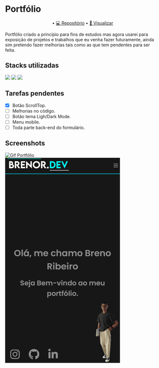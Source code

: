 # Portfólio

<p align="center">
• <a href="https://github.com/brenordev/portfolio">💻 Repositório</a>
• <a href="https://brenordev.github.io/portfolio/">🚀 Visualizar</a>
</p>

Portfólio criado a princípio para fins de estudos mas agora usarei para exposição de projetos e trabalhos que eu venha fazer futuramente, ainda sim pretendo fazer melhorias
tais como as que tem pendentes para ser feita.

## Stacks utilizadas
<div>
  <img src="https://img.shields.io/badge/HTML5-E34F26?style=for-the-badge&logo=html5&logoColor=white">
  <img src="https://img.shields.io/badge/CSS3-1572B6?style=for-the-badge&logo=css3&logoColor=white">
  <img src="https://img.shields.io/badge/JavaScript-F7DF1E?style=for-the-badge&logo=javascript&logoColor=black">
</div>


## Tarefas pendentes
- [X] Botão ScrollTop.
- [ ] Melhorias no código.
- [ ] Botão tema Ligh/Dark Mode.
- [ ] Menu mobile.
- [ ] Toda parte back-end do formulário.

## Screenshots

<img alt="Gif Portfólio" title="Gif Portfólio" src="./assets/images/gif_portfolio_desktop.gif"/></br>
<img alt="Gif Portfólio Mobile" title="Gif Portfólio Mobile" src="./assets/images/gif_portfolio_mobile.gif"/>
